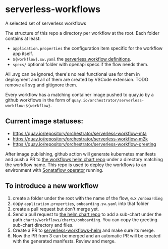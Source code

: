 # serverless-workflows

A selected set of serverless workflows

The structure of this repo a directory per workflow at the root. Each folder
contains at least:
- `application.properties` the configuration item specific for the workflow app itself.
- `${workflow}.sw.yaml`    the [serverless workflow definitions][1]. 
- `specs/`                 optional folder with openapi specs if the flow needs them. 

All .svg can be ignored, there's no real functional use for them in deployment
and all of them are created by VSCode extension. TODO remove all svg and gitignore them.

Every workflow has a matching container image pushed to quay.io by a github workflows
in the form of `quay.io/orchestrator/serverless-workflow-${workflow}`.

## Current image statuses:

- https://quay.io/repository/orchestrator/serverless-workflow-mta
- https://quay.io/repository/orchestrator/serverless-workflow-m2k 
- https://quay.io/repository/orchestrator/serverless-workflow-greeting


After image publishing, github action will generate kubernetes manifests and push a PR to [the workflows helm chart repo][3]
under a directory matching the workflow name. This repo is used to deploy the workflows to an environment 
with [Sonataflow operator][2] running. 

## To introduce a new workflow
1. create a folder under the root with the name of the flow, e.x `/onboarding`
2. copy `application.properties`, `onboarding.sw.yaml` into that folder  
3. create a pull request but don't merge yet.
4. Send a pull request to [the helm chart repo][3] to add a sub-chart 
   under the path `charts/workflows/charts/onboarding`. You can copy the greeting sub-chart directory and files. 
5. Create a PR to [serverless-workflows-helm][3] and make sure its merge.
6. Now the PR from 3 can be merged and an automatic PR will be created with the generated manifests. Review and merge. 
   
[1]: https://github.com/serverlessworkflow/specification/blob/main/specification.md
[2]: https://github.com/apache/incubator-kie-kogito-serverless-operator/
[3]: https://github.com/rgolangh/serverless-workflows-helm
